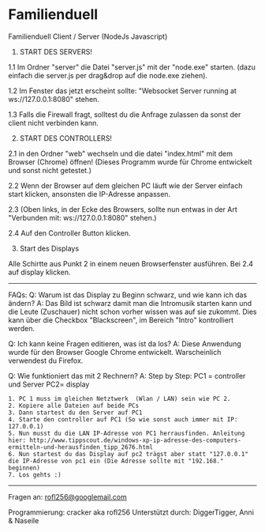 # Familienduell
Familienduell Client / Server (NodeJs Javascript)

1. START DES SERVERS!

1.1 Im Ordner "server" die Datei "server.js" mit der "node.exe" starten. (dazu einfach die server.js per drag&drop auf die node.exe ziehen).

1.2 Im Fenster das jetzt erscheint sollte: "Websocket Server running at ws://127.0.0.1:8080" stehen.

1.3 Falls die Firewall fragt, solltest du die Anfrage zulassen da sonst der client nicht verbinden kann.

2. START DES CONTROLLERS!

2.1 in den Ordner "web" wechseln und die datei "index.html" mit dem Browser (Chrome) öffnen! (Dieses Programm wurde für Chrome entwickelt und sonst nicht getestet.)

2.2 Wenn der Browser auf dem gleichen PC läuft wie der Server einfach start klicken, ansonsten die IP-Adresse anpassen.

2.3 (Oben links, in der Ecke des Browsers, sollte nun entwas in der Art "Verbunden mit: ws://127.0.0.1:8080" stehen.)

2.4 Auf den Controller Button klicken.

3. Start des Displays

Alle Schirtte aus Punkt 2 in einem neuen Browserfenster ausführen. Bei 2.4 auf display klicken.


---------------------------

FAQs:
Q: Warum ist das Display zu Beginn schwarz, und wie kann ich das ändern?
A: Das Bild ist schwarz damit man die Intromusik starten kann und die Leute (Zuschauer) nicht schon vorher wissen was auf sie zukommt.
   Dies kann über die Checkbox "Blackscreen", im Bereich "Intro" kontrolliert werden.

Q: Ich kann keine Fragen editieren, was ist da los?
A: Diese Anwendung wurde für den Browser Google Chrome entwickelt. Warscheinlich verwendest du Firefox.

Q: Wie funktioniert das mit 2 Rechnern?
A: Step by Step: 
	PC1 = controller und Server
	PC2= display

    1. PC 1 muss im gleichen Netztwerk  (Wlan / LAN) sein wie PC 2.
    2. Kopiere alle Dateien auf beide PCs
    3. Dann startest du den Server auf PC1
    4. Starte den controller auf PC1 (So wie sonst auch immer mit IP: 127.0.0.1)
    5. Nun musst du die LAN IP-Adresse von PC1 herrausfinden. Anleitung hier: http://www.tippscout.de/windows-xp-ip-adresse-des-computers-ermitteln-und-herausfinden_tipp_2676.html
    6. Nun startest du das Display auf pc2 trägst aber statt "127.0.0.1" die IP-Adresse von pc1 ein (Die Adresse sollte mit "192.168." beginnen)
    7. Los gehts :)

---------------------------

Fragen an: rofl256@googlemail.com

Programmierung: cracker aka rofl256
Unterstützt durch: DiggerTigger, Anni & Naseile